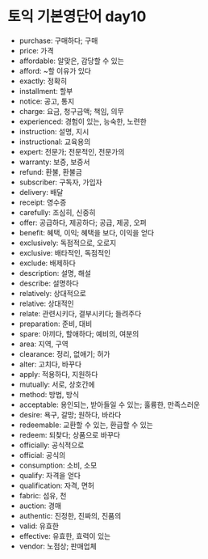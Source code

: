 # 토익 기본영단어 day10

- purchase: 구매하다; 구매
- price: 가격
- affordable: 알맞은, 감당할 수 있는
- afford: ~할 이유가 있다
- exactly: 정확히
- installment: 할부
- notice: 공고, 통지
- charge: 요금, 청구금액; 책임, 의무
- experienced: 경험이 있는, 능숙한, 노련한
- instruction: 설명, 지시
- instructional: 교육용의
- expert: 전문가; 전문적인, 전문가의
- warranty: 보증, 보증서
- refund: 환불, 환불금
- subscriber: 구독자, 가입자
- delivery: 배달
- receipt: 영수증
- carefully: 조심히, 신중히
- offer: 공급하다, 제공하다; 공급, 제공, 오퍼
- benefit: 혜택, 이익; 혜택을 보다, 이익을 얻다
- exclusively: 독점적으로, 오로지
- exclusive: 배타적인, 독점적인
- exclude: 배제하다
- description: 설명, 해설
- describe: 설명하다
- relatively: 상대적으로
- relative: 상대적인
- relate: 관련시키다, 결부시키다; 들려주다
- preparation: 준비, 대비
- spare: 아끼다, 할애하다; 예비의, 여분의
- area: 지역, 구역
- clearance: 정리, 없애기; 허가
- alter: 고치다, 바꾸다
- apply: 적용하다, 지원하다
- mutually: 서로, 상호간에
- method: 방법, 방식
- acceptable: 용인되는, 받아들일 수 있는; 훌륭한, 만족스러운
- desire: 욕구, 갈망; 원하다, 바라다
- redeemable: 교환할 수 있는, 환급할 수 있는
- redeem: 되찾다; 상품으로 바꾸다
- officially: 공식적으로
- official: 공식의
- consumption: 소비, 소모
- qualify: 자격을 얻다
- qualification: 자격, 면허
- fabric: 섬유, 천
- auction: 경매
- authentic: 진정한, 진짜의, 진품의
- valid: 유효한
- effective: 유효한, 효력이 있는
- vendor: 노점상; 판매업체
